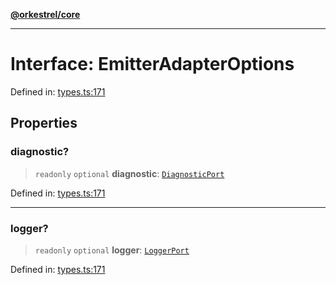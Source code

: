[**@orkestrel/core**](../index.md)

***

# Interface: EmitterAdapterOptions

Defined in: [types.ts:171](https://github.com/orkestrel/core/blob/4aab0d299da5f30a0c75f3eda95d1b02f821688d/src/types.ts#L171)

## Properties

### diagnostic?

> `readonly` `optional` **diagnostic**: [`DiagnosticPort`](DiagnosticPort.md)

Defined in: [types.ts:171](https://github.com/orkestrel/core/blob/4aab0d299da5f30a0c75f3eda95d1b02f821688d/src/types.ts#L171)

***

### logger?

> `readonly` `optional` **logger**: [`LoggerPort`](LoggerPort.md)

Defined in: [types.ts:171](https://github.com/orkestrel/core/blob/4aab0d299da5f30a0c75f3eda95d1b02f821688d/src/types.ts#L171)
